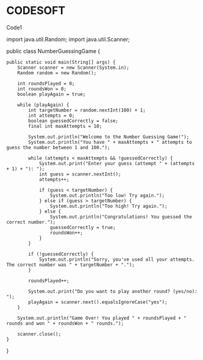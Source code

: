 # CODESOFT
Code1

import java.util.Random;
import java.util.Scanner;

public class NumberGuessingGame {

    public static void main(String[] args) {
        Scanner scanner = new Scanner(System.in);
        Random random = new Random();
        
        int roundsPlayed = 0;
        int roundsWon = 0;
        boolean playAgain = true;
        
        while (playAgain) {
            int targetNumber = random.nextInt(100) + 1;
            int attempts = 0;
            boolean guessedCorrectly = false;
            final int maxAttempts = 10;

            System.out.println("Welcome to the Number Guessing Game!");
            System.out.println("You have " + maxAttempts + " attempts to guess the number between 1 and 100.");
            
            while (attempts < maxAttempts && !guessedCorrectly) {
                System.out.print("Enter your guess (attempt " + (attempts + 1) + "): ");
                int guess = scanner.nextInt();
                attempts++;
                
                if (guess < targetNumber) {
                    System.out.println("Too low! Try again.");
                } else if (guess > targetNumber) {
                    System.out.println("Too high! Try again.");
                } else {
                    System.out.println("Congratulations! You guessed the correct number.");
                    guessedCorrectly = true;
                    roundsWon++;
                }
            }
            
            if (!guessedCorrectly) {
                System.out.println("Sorry, you've used all your attempts. The correct number was " + targetNumber + ".");
            }
            
            roundsPlayed++;
            
            System.out.print("Do you want to play another round? (yes/no): ");
            playAgain = scanner.next().equalsIgnoreCase("yes");
        }
        
        System.out.println("Game Over! You played " + roundsPlayed + " rounds and won " + roundsWon + " rounds.");
        
        scanner.close();
    }
}

